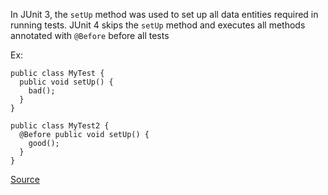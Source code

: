 In JUnit 3, the `setUp` method was used to set up all data entities required in running tests. JUnit 4 skips the `setUp` method and executes all methods annotated with `@Before` before all tests

Ex:

```
public class MyTest {
  public void setUp() {
    bad();
  }
}

public class MyTest2 {
  @Before public void setUp() {
    good();
  }
}
```

[Source](https://pmd.github.io/pmd-5.3.3/pmd-java/rules/java/migrating.html#JUnit4TestShouldUseBeforeAnnotation)
